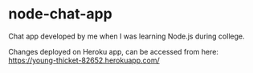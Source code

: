 # node-chat-app

Chat app developed by me when I was learning Node.js during college.

Changes deployed on Heroku app, can be accessed from here: https://young-thicket-82652.herokuapp.com/
